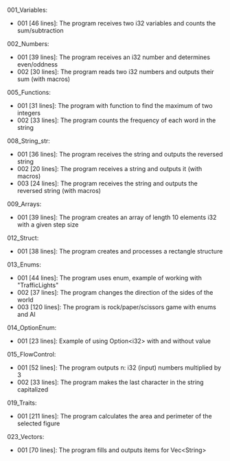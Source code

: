 001_Variables:  
- 001 [46 lines]: The program receives two i32 variables and counts the sum/subtraction  

002_Numbers:  
- 001 [39 lines]: The program receives an i32 number and determines even/oddness  
- 002 [30 lines]: The program reads two i32 numbers and outputs their sum (with macros)  

005_Functions:  
- 001 [31 lines]: The program with function to find the maximum of two integers  
- 002 [33 lines]: The program counts the frequency of each word in the string   

008_String_str:  
- 001 [36 lines]: The program receives the string and outputs the reversed string  
- 002 [20 lines]: The program receives a string and outputs it (with macros)   
- 003 [24 lines]: The program receives the string and outputs the reversed string (with macros)  

009_Arrays:  
- 001 [39 lines]: The program creates an array of length 10 elements i32 with a given step size  

012_Struct:  
- 001 [38 lines]: The program creates and processes a rectangle structure    

013_Enums:  
- 001 [44 lines]: The program uses enum, example of working with "TrafficLights"      
- 002 [37 lines]: The program changes the direction of the sides of the world  
- 003 [120 lines]: The program is rock/paper/scissors game with enums and AI    

014_OptionEnum:  
- 001 [23 lines]: Example of using Option\<i32\> with and without value    

015_FlowControl:  
- 001 [52 lines]: The program outputs n: i32 (input) numbers multiplied by 3      
- 002 [33 lines]: The program makes the last character in the string capitalized   

019_Traits:  
- 001 [211 lines]: The program calculates the area and perimeter of the selected figure        

023_Vectors:  
- 001 [70 lines]: The program fills and outputs items for Vec\<String\>        


